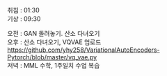 취침 : 01:30  
기상 : 09:30  
  
오전 : GAN 돌려놓기. 산소 다녀오기  
오후 : 산소 다녀오기, VQVAE 업로드 https://github.com/yhy258/VariationalAutoEncoders-Pytorch/blob/master/vq_vae.py  
저녁 : MML 수학, 1주일치 수업 복습

